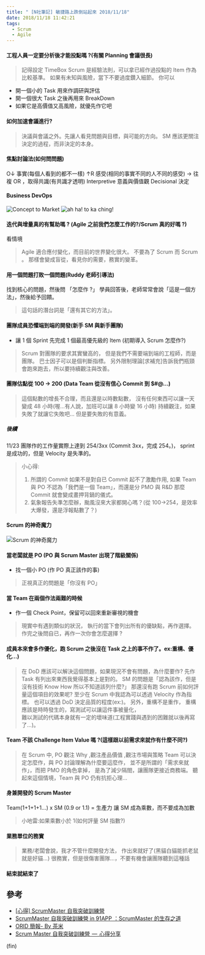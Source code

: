 ```yaml
---
title: " [N社筆記] 敏捷路上跌倒站起來 2018/11/18"
date: 2018/11/18 11:42:21
tags:
  - Scrum
  - Agile
---
```


#### 工程人員一定要分析後才能投點嗎 ?(有關 Planning 會議很長)

> 記得設定 TimeBox
> Scrum 是經驗法則，可以拿已經作過投點的 Item 作為比較基準。
> 如果有未知與風險，當下不要過度鑽入細節。
> 你可以

- 開一個小的 Task 用來作調研與評估
- 開一個很大 Task 之後再用來 BreakDown
- 如果它是高價值又高風險，就優先作它吧

#### 如何加速會議進行?

> 決議與會議之外。先讓人看見問題與目標，與可能的方向。
> SM 應該更關注決定的過程，而非決定的本身。

#### 焦點討論法(如何問問題)

O↓ 事實(每個人看到的都不一樣)
↑R 感受(相同的事實不同的人不同的感受) → 往複 OR ，取得共識(有共識才透明)
Interpretive 意義與價值觀
Decisional 決定

#### Business DevOps

![Concept to Market](https://imgur.com/x0imNlo.jpg)
![ah ha! to ka ching!](https://i.imgur.com/A04B5uG.jpg)

#### 迭代與增量真的有幫助嗎 ? (Agile 之前我們怎麼工作的?/Scrum 真的好嗎 ?)

看情境

> Agile 適合應付變化，而目前的世界變化很大。
> 不要為了 Scrum 而 Scrum 。
> 那樣會變成盲從，看見你的需要，務實的變革。

#### 用一個問題打敗一個問題(Ruddy 老師引導法)

找到核心的問題，然後問 「怎麼作 ?」
學員回答後，老師常常會說「這是一個方法」，然後給予回饋。

> 這句話的潛台詞是「還有其它的方法」。

#### 團隊成員恐懼端到端的開發(新手 SM 與新手團隊)

- 讓 1 個 Sprint 先完成 1 個最高優先級的 Item (初期導入 Scrum 怎麼作?)

> Scrum 對團隊的要求其實蠻高的，
> 但是我們不需要端到端的工程師，而是團隊。
> 巴士因子可以是個判斷指標。
> 另外限制理論[求補充]告訴我們瓶頸會跑來跑去，所以要持續觀注與改善。

#### 團隊估點從 100 → 200 (Data Team 從沒有信心 Commit 到 $#@...)

> 這個點數的增長不合理，而且還是以時數點數，
> 沒有任何東西可以讓一天變成 48 小時(喔…有人說，加班可以讓 8 小時變 16 小時)
> 持續觀注，如果失敗了就讓它失敗吧…
> 但是要失敗的有意義。

##### 後續

11/23 團隊作的工作量實際上達到 254/3xx (Commit 3xx，完成 254。)，
sprint 是成功的，但是 Velocity 是失準的。

> 小心得:
>
> 1. 所謂的 Commit 如果不是對自已 Commit 起不了激勵作用,
>    如果 Team 與 PO 不認為「我們是一個 Team」，而還是分 PMO 與 R&D
>    那麼 Commit 就會變成畫押背鍋的儀式。
> 2. 氣象報告失準怎麼辦，颱風沒來大家都開心嗎？(從 100→254，是效率大爆發，還是浮報點數了？)

#### Scrum 的神奇魔力

![Scrum 的神奇魔力](https://i.imgur.com/T3BV4F3.png)

#### 當老闆就是 PO (PO 與 Scrum Master 出現了階級關係)

- 找一個小 PO (作 PO 真正該作的事)

> 正視真正的問題是「你沒有 PO」

#### 當 Team 在兩個作法兩難的時候

- 作一個 Check Point，保留可以回來重新審視的機會

> 現實中有遇到類似的狀況，
> 執行的當下會列出所有的優缺點，再作選擇。
> 作完之後問自已，再作一次你會怎麼選擇 ?

#### 成員本來會多作優化，跑 Scrum 之後沒在 Task 之上的事不作了。ex:重構、優化…)

> 在 DoD 應該可以解決這個問題，如果現況不會有問題，為什麼要作?
> 先作 Task 有列出來東西我覺得基本上是對的。
> SM 的問題是「認為該作，但是沒有技術 Know How 所以不知道該列什麼?」
> 那還沒有跑 Scrum 前如何評量這個項目的效果呢?
> 至少在 Scrum 中我認為可以透過 Velocity 作為指標。
> 也可以透過 DoD 決定品質的程度(ex:)。
> 另外，重構不是重作，
> 重構應該是時時發生的，寫測試可以讓這件事被量化，  
> 難以測試的代碼本身就有一定的壞味道(工程實踐與遇到的困難就以後再寫了…)。

#### Team 不該 Challenge Item Value 嗎 ?(這樣跟以前需求來就作有什麼不同?)

> 在 Scrum 中,
> PO 觀注 Why ,觀注產品價值 ,觀注市場與策略
> Team 可以決定怎麼作，與 PO 討論理解為什麼要這麼作，
> 並不是所謂的「需求來就作」，而把 PMO 的角色拿掉，
> 是為了減少隔閤，讓團隊更接近商務端。
> 聽起來這個情境，Team 與 PO 仍有抗拒心理...

#### 身兼開發的 Scrum Master

Team(1+1+1+1...) x SM (0.9 or 1.1) = 生產力
讓 SM 成為乘數，而不要成為加數

> 小地雷:如果乘數小於 1(如何評量 SM 指數?)

#### 業務單位的務實

> 業務/老闆會說，我才不管什麼開發方法，
> 作出來就好了(黑貓白貓能抓老鼠就是好貓...)
> 很務實，但是很傷害團隊…，不要有機會讓團隊聽到這種話

#### 結束就結束了

## 參考

- [[心得] ScrumMaster 自我突破訓練營](https://medium.com/terryisbloggingonagile/%E5%BF%83%E5%BE%97-scrummaster%E8%87%AA%E6%88%91%E7%AA%81%E7%A0%B4%E8%A8%93%E7%B7%B4%E7%87%9F-3ce6f7c8c6)
- [ScrumMaster 自我突破訓練營 in 91APP ：ScrumMaster 的生存之道](https://medium.com/@imfufu/scrummaster-%E8%87%AA%E6%88%91%E7%AA%81%E7%A0%B4%E8%A8%93%E7%B7%B4%E7%87%9F-in-91app-scrummaster%E7%9A%84%E7%94%9F%E5%AD%98%E4%B9%8B%E9%81%93-678f0774d967)
- [ORID 簡報- By 茶米](https://drive.google.com/file/d/1CmJJGP7dpnSUzUP3ZrA8nNO1a6aKxM0Z/view?usp=sharing)
- [Scrum Master 自我突破訓練營  —  心得分享](https://medium.com/@linchi/scrum-master%E8%87%AA%E6%88%91%E7%AA%81%E7%A0%B4%E8%A8%93%E7%B7%B4%E7%87%9F-%E5%BF%83%E5%BE%97%E5%88%86%E4%BA%AB-9846fa255a27)

(fin)
